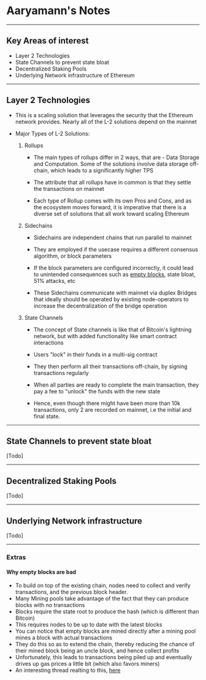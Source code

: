 # Aaryamann's Notes

---


## Key Areas of interest

- Layer 2 Technologies
- State Channels to prevent state bloat
- Decentralized Staking Pools
- Underlying Network infrastructure of Ethereum

---


## Layer 2 Technologies
- This is a scaling solution that leverages the security that the Ethereum network provides. Nearly all of the L-2 solutions depend on the mainnet


- Major Types of L-2 Solutions:

	1. Rollups

		- The main types of rollups differ in 2 ways, that are - Data Storage and Computation. Some of the solutions involve data storage off-chain, which leads to a significantly higher TPS

		- The attribute that all rollups have in common is that they settle the transactions on mainnet 

		- Each type of Rollup comes with its own Pros and Cons, and as the ecosystem moves forward, it is imperative that there is a diverse set of solutions that all work toward scaling Ethereum
 
	2. Sidechains

		- Sidechains are independent chains that run parallel to mainnet

		- They are employed if the usecase requires a different consensus algorithm, or block parameters

		- If the block parameters are configured incorrectly, it could lead to unintended consequences such as [empty blocks](#why-empty-blocks-are-bad), state bloat, 51% attacks, etc

		- These Sidechains communicate with mainnet via duplex Bridges that ideally should be operated by existing node-operators to increase the decentralization of the bridge operation

	3. State Channels

		- The concept of State channels is like that of Bitcoin's lightning network, but with added functionality like smart contract interactions

		- Users "lock" in their funds in a multi-sig contract
		- They then perform all their transactions off-chain, by signing transactions regularly

		- When all parties are ready to complete the main transaction, they pay a fee to "unlock" the funds with the new state

		- Hence, even though there might have been more than 10k transactions, only 2 are recorded on mainnet, i.e the initial and final state.

---
## State Channels to prevent state bloat

[Todo]


---
## Decentralized Staking Pools
[Todo]

---
## Underlying Network infrastructure
[Todo]

---
### Extras

#### Why empty blocks are bad
- To build on top of the existing chain, nodes need to collect and verify transactions, and the previous block header.
- Many Mining pools take advantage of the fact that they can produce blocks with no transactions
- Blocks require the state root to produce the hash (which is different than Bitcoin)
- This requires nodes to be up to date with the latest blocks
- You can notice that empty blocks are mined directly after a mining pool mines a block with actual transactions
- They do this so as to extend the chain, thereby reducing the chance of their mined block being an uncle block, and hence collect profits
- Unfortunately, this leads to transactions being piled up and eventually drives up gas prices a little bit (which also favors miners)
- An interesting thread realting to this, [here](https://ethresear.ch/t/a-proposal-to-alleviate-the-empty-block-problem/6191/9)